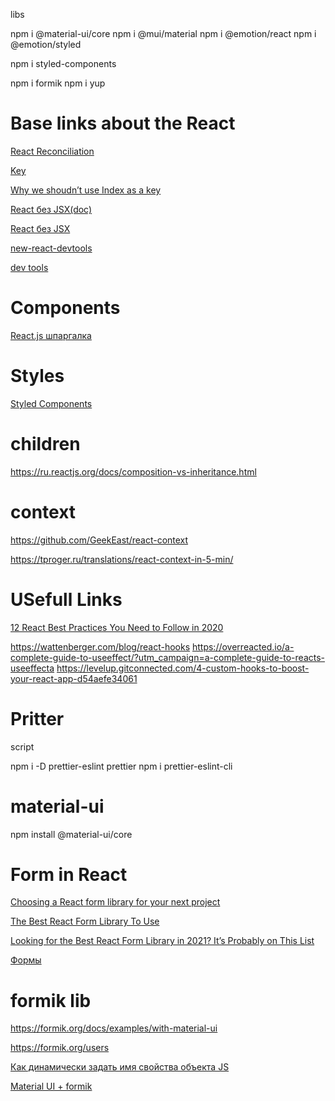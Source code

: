 libs 

npm i @material-ui/core
npm i @mui/material
npm i @emotion/react 
npm i @emotion/styled

npm i styled-components

npm i formik
npm i yup



# Base links about the React 

[React Reconciliation](https://www.youtube.com/watch?v=A0W2n2azH5s&ab_channel=%D0%90%D0%B9%D0%A2%D0%B8%D0%A1%D0%B8%D0%BD%D1%8F%D0%BA)

[Key](https://ru.reactjs.org/docs/lists-and-keys.html#keys)

[Why we shoudn’t use Index as a key](https://robinpokorny.medium.com/index-as-a-key-is-an-anti-pattern-e0349aece318)

[React без JSX(doc)](https://ru.reactjs.org/docs/react-without-jsx.html)

[React без JSX](https://learn.co/lessons/react-create-element)

[new-react-devtools](https://reactjs.org/blog/2019/08/15/new-react-devtools.html)

[dev tools](https://chrome.google.com/webstore/detail/react-developer-tools/fmkadmapgofadopljbjfkapdkoienihi?hl=en)
# Components

[React.js шпаргалка](https://devhints.io/react)

# Styles 
[Styled Components](https://emotion.sh/docs/styled)

# children
https://ru.reactjs.org/docs/composition-vs-inheritance.html

# context 
https://github.com/GeekEast/react-context

https://tproger.ru/translations/react-context-in-5-min/


# USefull Links

[12 React Best Practices You Need to Follow in 2020](https://www.codeinwp.com/blog/react-best-practices/)


https://wattenberger.com/blog/react-hooks
https://overreacted.io/a-complete-guide-to-useeffect/?utm_campaign=a-complete-guide-to-reacts-useeffecta
https://levelup.gitconnected.com/4-custom-hooks-to-boost-your-react-app-d54aefe34061


# Pritter 

script 

npm i -D prettier-eslint prettier
npm i prettier-eslint-cli 



# material-ui

npm install @material-ui/core





# Form in React 

[Choosing a React form library for your next project](https://retool.com/blog/choosing-a-react-form-library/)

[The Best React Form Library To Use](https://frontend-digest.com/the-best-react-form-library-to-use-in-2020-11e93c267e4)

[Looking for the Best React Form Library in 2021? It’s Probably on This List](https://dev.to/pmbanugo/looking-for-the-best-react-form-library-in-2021-it-s-probably-on-this-list-e2h)

[Формы](https://learn-reactjs.ru/basics/forms)

# formik lib
https://formik.org/docs/examples/with-material-ui

https://formik.org/users



[Как динамически задать имя свойства объекта JS](https://coderoad.ru/42048337/%D0%9A%D0%B0%D0%BA-%D0%B4%D0%B8%D0%BD%D0%B0%D0%BC%D0%B8%D1%87%D0%B5%D1%81%D0%BA%D0%B8-%D0%B7%D0%B0%D0%B4%D0%B0%D1%82%D1%8C-%D0%B8%D0%BC%D1%8F-%D1%81%D0%B2%D0%BE%D0%B9%D1%81%D1%82%D0%B2%D0%B0-%D0%BE%D0%B1%D1%8A%D0%B5%D0%BA%D1%82%D0%B0-JS)

[Material UI + formik](https://formik.org/docs/examples/with-material-ui)